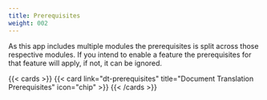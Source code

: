 ```yaml
---
title: Prerequisites
weight: 002
---
```


<!--
Copyright Amazon.com, Inc. or its affiliates. All Rights Reserved.
SPDX-License-Identifier: MIT-0
-->

As this app includes multiple modules the prerequisites is split across those respective modules. If you intend to enable a feature the prerequisites for that feature will apply, if not, it can be ignored.

{{< cards >}}
  {{< card link="dt-prerequisites" title="Document Translation Prerequisites" icon="chip" >}}
{{< /cards >}}